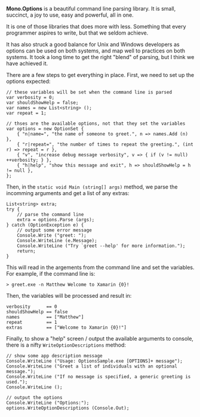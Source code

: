 
**Mono.Options** is a beautiful command line parsing library. It is small, succinct, a 
joy to use, easy and powerful, all in one.

It is one of those libraries that does more with less. Something that every 
programmer aspires to write, but that we seldom achieve.

It has also struck a good balance for Unix and Windows developers as options can 
be used on both systems, and map well to practices on both systems. It took a long 
time to get the right "blend" of parsing, but I think we have achieved it.

There are a few steps to get everything in place. First, we need to set up the 
options expected:

    // these variables will be set when the command line is parsed
    var verbosity = 0;
    var shouldShowHelp = false;
    var names = new List<string> ();
    var repeat = 1;

    // thses are the available options, not that they set the variables
    var options = new OptionSet { 
        { "n|name=", "the name of someone to greet.", n => names.Add (n) }, 
        { "r|repeat=", "the number of times to repeat the greeting.", (int r) => repeat = r }, 
        { "v", "increase debug message verbosity", v => { if (v != null) ++verbosity; } }, 
        { "h|help", "show this message and exit", h => shouldShowHelp = h != null },
    };

Then, in the `static void Main (string[] args)` method, we parse the incomming 
arguments and get a list of any extras:

    List<string> extra;
    try {
        // parse the command line
        extra = options.Parse (args);
    } catch (OptionException e) {
        // output some error message
        Console.Write ("greet: ");
        Console.WriteLine (e.Message);
        Console.WriteLine ("Try `greet --help' for more information.");
        return;
    }

This will read in the argements from the command line and set the variables. For
example, if the command line is:

    > greet.exe -n Matthew Welcome to Xamarin {0}!

Then, the variables will be processed and result in:

    verbosity      == 0
    shouldShowHelp == false
    names          == ["Matthew"]
    repeat         == 1
    extras         == ["Welcome to Xamarin {0}!"]

Finally, to show a "help" screen / output the available arguments to
console, there is a nifty `WriteOptionDescriptions` method:

    // show some app description message
    Console.WriteLine ("Usage: OptionsSample.exe [OPTIONS]+ message");
    Console.WriteLine ("Greet a list of individuals with an optional message.");
    Console.WriteLine ("If no message is specified, a generic greeting is used.");
    Console.WriteLine ();
    
    // output the options
    Console.WriteLine ("Options:");
    options.WriteOptionDescriptions (Console.Out);
